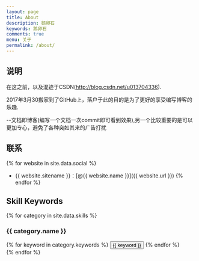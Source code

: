 ```yaml
---
layout: page
title: About
description: 鹅卵石
keywords: 鹅卵石
comments: true
menu: 关于
permalink: /about/
---
```



## 说明

在这之前，以及混迹于CSDN(http://blog.csdn.net/u013704336).

2017年3月30搬家到了GitHub上，落户于此的目的是为了更好的享受编写博客的乐趣.

--文档即博客(编写一个文档一次commit即可看到效果),另一个比较重要的是可以更加专心，避免了各种突如其来的广告打扰


## 联系

{% for website in site.data.social %}
* {{ website.sitename }}：[@{{ website.name }}]({{ website.url }})
{% endfor %}

## Skill Keywords

{% for category in site.data.skills %}
### {{ category.name }}
<div class="btn-inline">
{% for keyword in category.keywords %}
<button class="btn btn-outline" type="button">{{ keyword }}</button>
{% endfor %}
</div>
{% endfor %}
